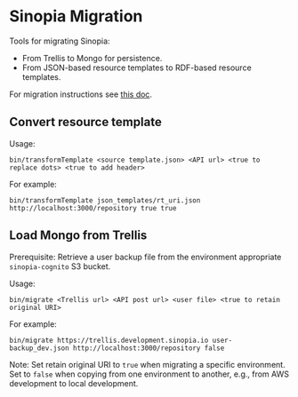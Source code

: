 # Sinopia Migration

Tools for migrating Sinopia:
* From Trellis to Mongo for persistence.
* From JSON-based resource templates to RDF-based resource templates.

For migration instructions see [this doc](https://docs.google.com/document/d/10rtPjkuTuRw8mQEMAnAo6nxkv60Hz66N-K7cLq63IH0/edit?usp=sharing).

## Convert resource template
Usage:
```
bin/transformTemplate <source template.json> <API url> <true to replace dots> <true to add header>
```
For example:
```
bin/transformTemplate json_templates/rt_uri.json http://localhost:3000/repository true true
```

## Load Mongo from Trellis
Prerequisite:
Retrieve a user backup file from the environment appropriate `sinopia-cognito` S3 bucket.

Usage:
```
bin/migrate <Trellis url> <API post url> <user file> <true to retain original URI>
```
For example:
```
bin/migrate https://trellis.development.sinopia.io user-backup_dev.json http://localhost:3000/repository false
```

Note: Set retain original URI to `true` when migrating a specific environment. Set to `false` when copying from one environment to another, e.g., from AWS development to local development.
